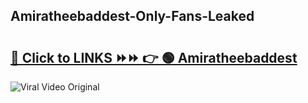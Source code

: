 
 ## Amiratheebaddest-Only-Fans-Leaked

# <h2><a href="https://clipsfans.com/Amiratheebaddest&ref=git">🔗 Click to LINKS ⏩⏩ 👉 🟢 Amiratheebaddest </a></h2>

<a href="https://clipsfans.com/Amiratheebaddest&ref=git" rel="nofollow" data-target="animated-image.originalLink"><img src="https://i.ibb.co.com/xMMVF88/686577567.gif" alt="Viral Video Original" style="max-width: 100%; display: inline-block;" data-target="animated-image.originalImage"></a>
